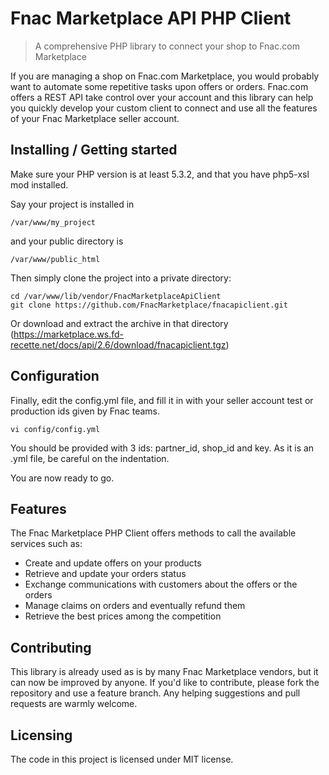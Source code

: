 # Fnac Marketplace API PHP Client
> A comprehensive PHP library to connect your shop to Fnac.com Marketplace

If you are managing a shop on Fnac.com Marketplace, you would probably want to automate some repetitive tasks upon offers or orders.
Fnac.com offers a REST API take control over your account and this library can help you quickly develop your custom client to connect and use all the features of your Fnac Marketplace seller account.

## Installing / Getting started

Make sure your PHP version is at least 5.3.2, and that you have php5-xsl mod installed.

Say your project is installed in
```shell
/var/www/my_project
```

and your public directory is
```shell
/var/www/public_html
```

Then simply clone the project into a private directory:

```shell
cd /var/www/lib/vendor/FnacMarketplaceApiClient
git clone https://github.com/FnacMarketplace/fnacapiclient.git
```

Or download and extract the archive in that directory (https://marketplace.ws.fd-recette.net/docs/api/2.6/download/fnacapiclient.tgz)

## Configuration

Finally, edit the config.yml file, and fill it in with your seller account test or production ids given by Fnac teams.

```shell
vi config/config.yml
```

You should be provided with 3 ids: partner_id, shop_id and key. As it is an .yml file, be careful on the indentation.

You are now ready to go.

## Features

The Fnac Marketplace PHP Client offers methods to call the available services such as:
* Create and update offers on your products
* Retrieve and update your orders status
* Exchange communications with customers about the offers or the orders
* Manage claims on orders and eventually refund them
* Retrieve the best prices among the competition

## Contributing

This library is already used as is by many Fnac Marketplace vendors, but it can now be improved by anyone.
If you'd like to contribute, please fork the repository and use a feature
branch. Any helping suggestions and pull requests are warmly welcome.

## Licensing

The code in this project is licensed under MIT license.
